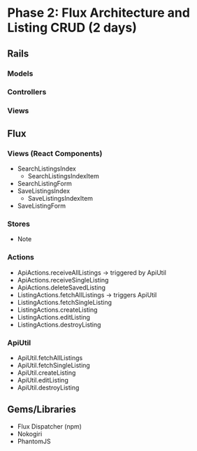 # Phase 2: Flux Architecture and Listing CRUD (2 days)

## Rails
### Models

### Controllers

### Views

## Flux
### Views (React Components)
* SearchListingsIndex
  - SearchListingsIndexItem
* SearchListingForm
* SaveListingsIndex
  - SaveListingsIndexItem
* SaveListingForm

### Stores
* Note

### Actions
* ApiActions.receiveAllListings -> triggered by ApiUtil
* ApiActions.receiveSingleListing
* ApiActions.deleteSavedListing
* ListingActions.fetchAllListings -> triggers ApiUtil
* ListingActions.fetchSingleListing
* ListingActions.createListing
* ListingActions.editListing
* ListingActions.destroyListing

### ApiUtil
* ApiUtil.fetchAllListings
* ApiUtil.fetchSingleListing
* ApiUtil.createListing
* ApiUtil.editListing
* ApiUtil.destroyListing

## Gems/Libraries
* Flux Dispatcher (npm)
* Nokogiri
* PhantomJS
